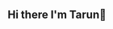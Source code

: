 ## Hi there I'm Tarun👋

<!--
**tarun-3626/tarun-3626**  ✨I'm a Developer, Competetive Coder, Curious and Fast Learner

@www.linkedin.com/in/tarun-rathore-906b0426a
@https://www.instagram.com/_itz_tarun.67/

Here are some ideas to get you started:

🌱 I’m currently learning everything 🤣
👯 I’m looking to collaborate with other developers
🥅 2022 Goals: Contribute more to Open Source projects
⚡ Fun fact: I love to draw and swim
